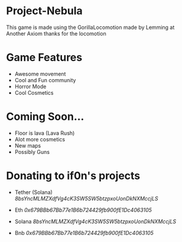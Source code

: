 # Project-Nebula
This game is made using the GorillaLocomotion made by Lemming at Another Axiom thanks for the locomotion

# Game Features
- Awesome movement
- Cool and Fun community
- Horror Mode
- Cool Cosmetics

# Coming Soon...

- Floor is lava (Lava Rush)
- Alot more cosmetics
- New maps
- Possibly Guns

# Donating to if0n's projects

* Tether (Solana) *8bsYncMLMZXdfVg4cK3SW5SW5btzpxoUonDkNXMccjLS*

* Eth *0x679BBb67Bb77e1B6b724429fb900fE1Dc4063105*

* Solana *8bsYncMLMZXdfVg4cK3SW5SW5btzpxoUonDkNXMccjLS*

* Bnb *0x679BBb67Bb77e1B6b724429fb900fE1Dc4063105*
